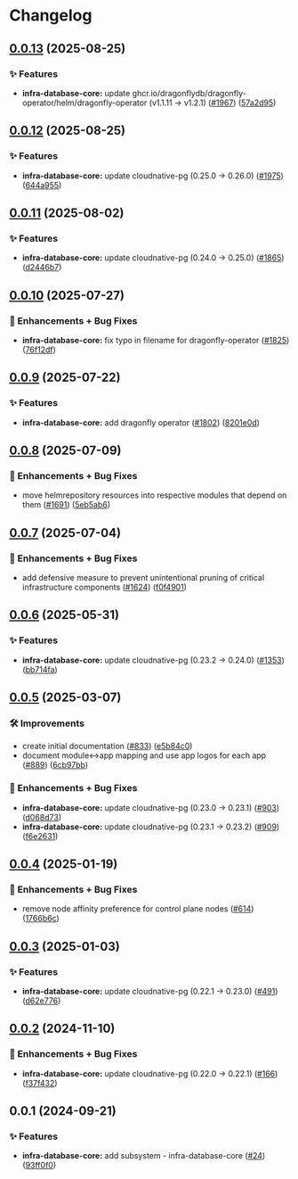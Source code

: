 # Changelog

## [0.0.13](https://github.com/ppat/homelab-ops-kubernetes-apps/compare/infra-database-core-v0.0.12...infra-database-core-v0.0.13) (2025-08-25)


### ✨ Features

* **infra-database-core:** update ghcr.io/dragonflydb/dragonfly-operator/helm/dragonfly-operator (v1.1.11 -&gt; v1.2.1) ([#1967](https://github.com/ppat/homelab-ops-kubernetes-apps/issues/1967)) ([57a2d95](https://github.com/ppat/homelab-ops-kubernetes-apps/commit/57a2d959c3525b6294ccd08abf1fe75b67e16456))

## [0.0.12](https://github.com/ppat/homelab-ops-kubernetes-apps/compare/infra-database-core-v0.0.11...infra-database-core-v0.0.12) (2025-08-25)


### ✨ Features

* **infra-database-core:** update cloudnative-pg (0.25.0 -&gt; 0.26.0) ([#1975](https://github.com/ppat/homelab-ops-kubernetes-apps/issues/1975)) ([644a955](https://github.com/ppat/homelab-ops-kubernetes-apps/commit/644a95517c50547eb1cb0d48d37ccf5c4f489226))

## [0.0.11](https://github.com/ppat/homelab-ops-kubernetes-apps/compare/infra-database-core-v0.0.10...infra-database-core-v0.0.11) (2025-08-02)


### ✨ Features

* **infra-database-core:** update cloudnative-pg (0.24.0 -&gt; 0.25.0) ([#1865](https://github.com/ppat/homelab-ops-kubernetes-apps/issues/1865)) ([d2446b7](https://github.com/ppat/homelab-ops-kubernetes-apps/commit/d2446b7b5d192f8476a41ed4ed9e0cdc26311441))

## [0.0.10](https://github.com/ppat/homelab-ops-kubernetes-apps/compare/infra-database-core-v0.0.9...infra-database-core-v0.0.10) (2025-07-27)


### 🚀 Enhancements + Bug Fixes

* **infra-database-core:** fix typo in filename for dragonfly-operator ([#1825](https://github.com/ppat/homelab-ops-kubernetes-apps/issues/1825)) ([76f12df](https://github.com/ppat/homelab-ops-kubernetes-apps/commit/76f12df79f615caa475defd7e01d35ee209e511b))

## [0.0.9](https://github.com/ppat/homelab-ops-kubernetes-apps/compare/infra-database-core-v0.0.8...infra-database-core-v0.0.9) (2025-07-22)


### ✨ Features

* **infra-database-core:** add dragonfly operator ([#1802](https://github.com/ppat/homelab-ops-kubernetes-apps/issues/1802)) ([8201e0d](https://github.com/ppat/homelab-ops-kubernetes-apps/commit/8201e0d7a958a53a7c681cbc48f33f3feabd6022))

## [0.0.8](https://github.com/ppat/homelab-ops-kubernetes-apps/compare/infra-database-core-v0.0.7...infra-database-core-v0.0.8) (2025-07-09)


### 🚀 Enhancements + Bug Fixes

* move helmrepository resources into respective modules that depend on them ([#1691](https://github.com/ppat/homelab-ops-kubernetes-apps/issues/1691)) ([5eb5ab6](https://github.com/ppat/homelab-ops-kubernetes-apps/commit/5eb5ab6491cdd48eb5a7d5413a04041258c5b8c5))

## [0.0.7](https://github.com/ppat/homelab-ops-kubernetes-apps/compare/infra-database-core-v0.0.6...infra-database-core-v0.0.7) (2025-07-04)


### 🚀 Enhancements + Bug Fixes

* add defensive measure to prevent unintentional pruning of critical infrastructure components ([#1624](https://github.com/ppat/homelab-ops-kubernetes-apps/issues/1624)) ([f0f4901](https://github.com/ppat/homelab-ops-kubernetes-apps/commit/f0f4901cbab8f0f98876f5c881a823b96736d4b4))

## [0.0.6](https://github.com/ppat/homelab-ops-kubernetes-apps/compare/infra-database-core-v0.0.5...infra-database-core-v0.0.6) (2025-05-31)


### ✨ Features

* **infra-database-core:** update cloudnative-pg (0.23.2 -&gt; 0.24.0) ([#1353](https://github.com/ppat/homelab-ops-kubernetes-apps/issues/1353)) ([bb714fa](https://github.com/ppat/homelab-ops-kubernetes-apps/commit/bb714fa15c5746953127c8379bf5165219c0cf2f))

## [0.0.5](https://github.com/ppat/homelab-ops-kubernetes-apps/compare/infra-database-core-v0.0.4...infra-database-core-v0.0.5) (2025-03-07)


### 🛠 Improvements

* create initial documentation ([#833](https://github.com/ppat/homelab-ops-kubernetes-apps/issues/833)) ([e5b84c0](https://github.com/ppat/homelab-ops-kubernetes-apps/commit/e5b84c03920d34e3055bea987b465e04092af030))
* document module&lt;-&gt;app mapping and use app logos for each app ([#889](https://github.com/ppat/homelab-ops-kubernetes-apps/issues/889)) ([6cb97bb](https://github.com/ppat/homelab-ops-kubernetes-apps/commit/6cb97bb71826434291de7b067983830376f0d12b))


### 🚀 Enhancements + Bug Fixes

* **infra-database-core:** update cloudnative-pg (0.23.0 -&gt; 0.23.1) ([#903](https://github.com/ppat/homelab-ops-kubernetes-apps/issues/903)) ([d068d73](https://github.com/ppat/homelab-ops-kubernetes-apps/commit/d068d731359ef3b4b71eec5ae297a7241f9a1bf0))
* **infra-database-core:** update cloudnative-pg (0.23.1 -&gt; 0.23.2) ([#909](https://github.com/ppat/homelab-ops-kubernetes-apps/issues/909)) ([f6e2631](https://github.com/ppat/homelab-ops-kubernetes-apps/commit/f6e26314171bbd272aea959ca5d0a9365a0a1414))

## [0.0.4](https://github.com/ppat/homelab-ops-kubernetes-apps/compare/infra-database-core-v0.0.3...infra-database-core-v0.0.4) (2025-01-19)


### 🚀 Enhancements + Bug Fixes

* remove node affinity preference for control plane nodes ([#614](https://github.com/ppat/homelab-ops-kubernetes-apps/issues/614)) ([1766b6c](https://github.com/ppat/homelab-ops-kubernetes-apps/commit/1766b6c5019b6faa22e29c77e44b29153318d60b))

## [0.0.3](https://github.com/ppat/homelab-ops-kubernetes-apps/compare/infra-database-core-v0.0.2...infra-database-core-v0.0.3) (2025-01-03)


### ✨ Features

* **infra-database-core:** update cloudnative-pg (0.22.1 -&gt; 0.23.0) ([#491](https://github.com/ppat/homelab-ops-kubernetes-apps/issues/491)) ([d62e776](https://github.com/ppat/homelab-ops-kubernetes-apps/commit/d62e7760c446e66e8cb7fc1f9eb861dbab40ac98))

## [0.0.2](https://github.com/ppat/homelab-ops-kubernetes-apps/compare/infra-database-core-v0.0.1...infra-database-core-v0.0.2) (2024-11-10)


### 🚀 Enhancements + Bug Fixes

* **infra-database-core:** update cloudnative-pg (0.22.0 -&gt; 0.22.1) ([#166](https://github.com/ppat/homelab-ops-kubernetes-apps/issues/166)) ([f37f432](https://github.com/ppat/homelab-ops-kubernetes-apps/commit/f37f43244fea9a3df48c49028e493fe89a4fda60))

## 0.0.1 (2024-09-21)


### ✨ Features

* **infra-database-core:** add subsystem - infra-database-core ([#24](https://github.com/ppat/homelab-ops-kubernetes-apps/issues/24)) ([93ff0f0](https://github.com/ppat/homelab-ops-kubernetes-apps/commit/93ff0f06de45904e8737cc490f0de7f019d65e6f))
